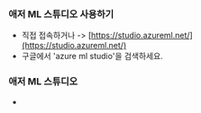 ### 애저 ML 스튜디오 사용하기
- 직접 접속하거나 -> [https://studio.azureml.net/](https://studio.azureml.net/)  
- 구글에서 'azure ml studio'을 검색하세요.


### 애저 ML 스튜디오
- []()
